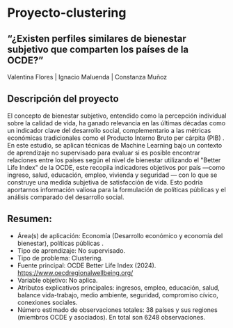 # Proyecto-clustering
## “¿Existen perfiles similares de bienestar subjetivo que comparten los países de la OCDE?”
Valentina Flores | Ignacio Maluenda | Constanza Muñoz

## Descripción del proyecto
El concepto de bienestar subjetivo, entendido como la percepción individual sobre la calidad de vida, ha ganado relevancia en las últimas décadas como un indicador clave del desarrollo social, complementario a las métricas económicas tradicionales como el Producto Interno Bruto per cárpita (PIB) . En este estudio, se aplican técnicas de Machine Learning bajo un contexto de aprendizaje no supervisado para evaluar si es posible encontrar relaciones entre los países según el nivel de bienestar utilizando el "Better Life Index"  de la OCDE, este recopila indicadores objetivos por país —como ingreso, salud, educación, empleo, vivienda y seguridad — con lo que se construye una medida subjetiva de satisfacción de vida. Esto podría aportarnos información valiosa para la formulación de políticas públicas y el análisis comparado del desarrollo social.

## Resumen:
- Área(s) de aplicación: Economía (Desarrollo económico y economía del bienestar), políticas públicas  .
- Tipo de aprendizaje: No supervisado.
- Tipo de problema: Clustering.
- Fuente principal: OCDE Better Life Index (2024). https://www.oecdregionalwellbeing.org/ 
- Variable objetivo: No aplica. 
- Atributos explicativos principales: ingresos, empleo, educación, salud, balance vida-trabajo, medio ambiente, seguridad, compromiso cívico, conexiones sociales.
- Número estimado de observaciones totales: 38 países y sus regiones (miembros OCDE y asociados). En total son 6248 observaciones.
